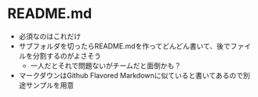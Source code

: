 # README.md

* 必須なのはこれだけ
* サブフォルダを切ったらREADME.mdを作ってどんどん書いて、後でファイルを分割するのがよさそう
  * 一人だとそれで問題ないがチームだと面倒かも？
* マークダウンはGithub Flavored Markdownに似ていると書いてあるので別途サンプルを用意
